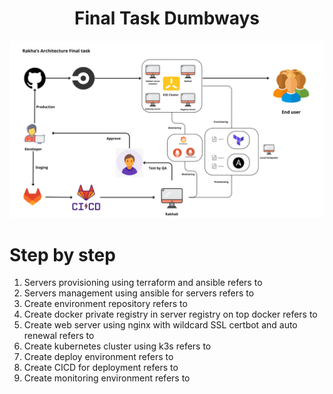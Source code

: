 <h1 align="center">Final Task Dumbways</h1>

![enter image description here](https://github.com/RakhaFe21/devops19-dumbways-rakha/blob/main/stage-2/final/assets/rakha%27s%20ss%20%289%29.png?raw=true)

# Step by step
1. Servers provisioning using terraform and ansible refers to 
2. Servers management using ansible for servers refers to
3. Create environment repository refers to
4. Create docker private registry in server registry on top docker refers to
5. Create web server using nginx with wildcard SSL certbot and auto renewal refers to 
6. Create kubernetes cluster using k3s refers to
7. Create deploy environment refers to
8. Create CICD for deployment refers to
9. Create monitoring environment refers to
